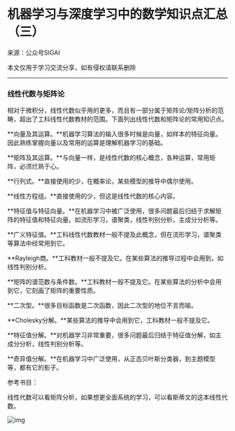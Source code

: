 # 机器学习与深度学习中的数学知识点汇总（三）

来源：公众号SIGAI

本文仅用于学习交流分享，如有侵权请联系删除

------

### 线性代数与矩阵论

相对于微积分，线性代数似乎用的更多，而且有一部分属于矩阵论/矩阵分析的范畴，超出了工科线性代数教材的范围。下面列出线性代数和矩阵论的常用知识点。

**向量及其运算。**机器学习算法的输入很多时候是向量，如样本的特征向量。因此熟练掌握向量以及常用的运算是理解机器学习的基础。

**矩阵及其运算。**与向量一样，是线性代数的核心概念，各种运算，常用矩阵，必须烂熟于心。

**行列式。**直接使用的少，在概率论，某些模型的推导中偶尔使用。

**线性方程组。**直接使用的少，但这是线性代数的核心内容。

**特征值与特征向量。**在机器学习中被广泛使用，很多问题最后归结于求解矩阵的特征值和特征向量。如流形学习，谱聚类，线性判别分析，主成分分析等。

**广义特征值。**工科线性代数教材一般不提及此概念，但在流形学习，谱聚类等算法中经常用到它。

**Rayleigh商。**工科教材一般不提及它。在某些算法的推导过程中会用到，如线性判别分析。

**矩阵的谱范数与条件数。**工科教材一般不提及它。在某些算法的分析中会用到它，它刻画了矩阵的重要性质。

**二次型。**很多目标函数是二次函数，因此二次型的地位不言而喻。

**Cholesky分解。**某些算法的推导中会用到它，工科教材一般不提及它。

**特征值分解。**对机器学习非常重要，很多问题最后归结于特征值分解，如主成分分析，线性判别分析等。

**奇异值分解。**在机器学习中广泛使用，从正态贝叶斯分类器，到主题模型等，都有它的影子。

参考书目：

线性代数可以看矩阵分析，如果想更全面系统的学习，可以看斯蒂文的这本线性代数。       

![img](https://mmbiz.qpic.cn/mmbiz_png/75DkJnThACmc0q15IOmjGSbRDjLfsbVcVYeicn0m7DKJArmJl3homzFCJIfhg7iaocVaictCkZktPDLmZq97YibqlA/640?wx_fmt=png&tp=webp&wxfrom=5&wx_lazy=1&wx_co=1)